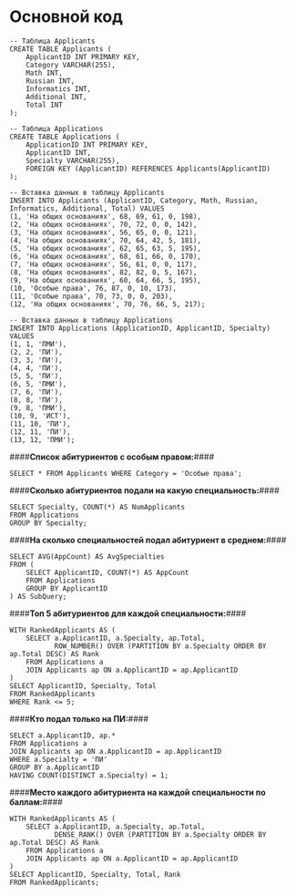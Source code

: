 # Основной код

```sqlite
-- Таблица Applicants
CREATE TABLE Applicants (
    ApplicantID INT PRIMARY KEY,
    Category VARCHAR(255),
    Math INT,
    Russian INT,
    Informatics INT,
    Additional INT,
    Total INT
);

-- Таблица Applications
CREATE TABLE Applications (
    ApplicationID INT PRIMARY KEY,
    ApplicantID INT,
    Specialty VARCHAR(255),
    FOREIGN KEY (ApplicantID) REFERENCES Applicants(ApplicantID)
);

-- Вставка данных в таблицу Applicants
INSERT INTO Applicants (ApplicantID, Category, Math, Russian, Informatics, Additional, Total) VALUES
(1, 'На общих основаниях', 68, 69, 61, 0, 198),
(2, 'На общих основаниях', 70, 72, 0, 0, 142),
(3, 'На общих основаниях', 56, 65, 0, 0, 121),
(4, 'На общих основаниях', 70, 64, 42, 5, 181),
(5, 'На общих основаниях', 62, 65, 63, 5, 195),
(6, 'На общих основаниях', 68, 61, 66, 0, 170),
(7, 'На общих основаниях', 56, 61, 0, 0, 117),
(8, 'На общих основаниях', 82, 82, 0, 5, 167),
(9, 'На общих основаниях', 60, 64, 66, 5, 195),
(10, 'Особые права', 76, 87, 0, 10, 173),
(11, 'Особые права', 70, 73, 0, 0, 203),
(12, 'На общих основаниях', 70, 76, 66, 5, 217);

-- Вставка данных в таблицу Applications
INSERT INTO Applications (ApplicationID, ApplicantID, Specialty) VALUES
(1, 1, 'ПМИ'),
(2, 2, 'ПИ'),
(3, 3, 'ПИ'),
(4, 4, 'ПИ'),
(5, 5, 'ПИ'),
(6, 5, 'ПМИ'),
(7, 6, 'ПИ'),
(8, 8, 'ПИ'),
(9, 8, 'ПМИ'),
(10, 9, 'ИСТ'),
(11, 10, 'ПИ'),
(12, 11, 'ПИ'),
(13, 12, 'ПМИ');

```

####**Список абитуриентов с особым правом:**####

```sqlite
SELECT * FROM Applicants WHERE Category = 'Особые права';
```

####**Сколько абитуриентов подали на какую специальность:**####

```sqlite
SELECT Specialty, COUNT(*) AS NumApplicants
FROM Applications
GROUP BY Specialty;
```

####**На сколько специальностей подал абитуриент в среднем:**####

```sqlite
SELECT AVG(AppCount) AS AvgSpecialties
FROM (
    SELECT ApplicantID, COUNT(*) AS AppCount
    FROM Applications
    GROUP BY ApplicantID
) AS SubQuery;
```

####**Топ 5 абитуриентов для каждой специальности:**####

```sqlite
WITH RankedApplicants AS (
    SELECT a.ApplicantID, a.Specialty, ap.Total,
           ROW_NUMBER() OVER (PARTITION BY a.Specialty ORDER BY ap.Total DESC) AS Rank
    FROM Applications a
    JOIN Applicants ap ON a.ApplicantID = ap.ApplicantID
)
SELECT ApplicantID, Specialty, Total
FROM RankedApplicants
WHERE Rank <= 5;
```

####**Кто подал только на ПИ:**####

```sqlite
SELECT a.ApplicantID, ap.*
FROM Applications a
JOIN Applicants ap ON a.ApplicantID = ap.ApplicantID
WHERE a.Specialty = 'ПИ'
GROUP BY a.ApplicantID
HAVING COUNT(DISTINCT a.Specialty) = 1;
```

####**Место каждого абитуриента на каждой специальности по баллам:**####

```sqlite
WITH RankedApplicants AS (
    SELECT a.ApplicantID, a.Specialty, ap.Total,
           DENSE_RANK() OVER (PARTITION BY a.Specialty ORDER BY ap.Total DESC) AS Rank
    FROM Applications a
    JOIN Applicants ap ON a.ApplicantID = ap.ApplicantID
)
SELECT ApplicantID, Specialty, Total, Rank
FROM RankedApplicants;
```
